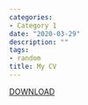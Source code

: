 ```yaml
---
categories:
- Category 1
date: "2020-03-29"
description: ""
tags:
- random
title: My CV
---
```


[DOWNLOAD](https://www.dropbox.com/s/6sj09qpo995x5gi/McNellanCV2019_DU.pdf?dl=0)